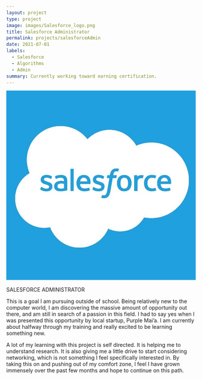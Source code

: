 ```yaml
---
layout: project
type: project
image: images/Salesforce_logo.png
title: Salesforce Administrator
permalink: projects/salesforceAdmin
date: 2021-07-01
labels:
  - Salesforce
  - Algorithms
  - Admin
summary: Currently working toward earning certification.
---
```


<img class="ui medium right floated rounded image" src="/images/Salesforce_logo.png">

SALESFORCE ADMINISTRATOR

This is a goal I am pursuing outside of school.  Being relatively new to the computer world, I am discovering the massive amount of opportunity out there, and am still in search of a passion in this field.  I had to say yes when I was presented this opportunity by local startup, Purple Mai’a.  I am currently about halfway through my training and really excited to be learning something new.

A lot of my learning with this project is self directed.  It is helping me to understand research.  It is also giving me a little drive to start considering networking, which is not something I feel specifically interested in.  By taking this on and pushing out of my comfort zone, I feel I have grown immensely over the past few months and hope to continue on this path.
